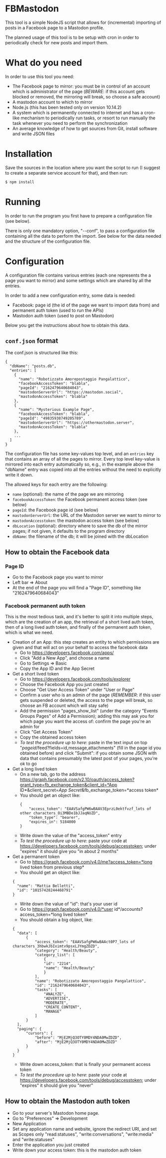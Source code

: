 # FBMastodon

This tool is a simple NodeJS script that allows for (incremental) importing of posts in a Facebook page to a Mastodon profile.

The planned usage of this tool is to be setup with cron in order to periodically check for new posts and import them.

# What do you need

In order to use this tool you need:

- The Facebook page to mirror: you must be in control of an account which is administrator of the page (_BEWARE_: if this account gets blocked or removed, the mirroring will break, so choose a safe account)
- A mastodon account to which to mirror
- Node.js (this has been tested only on version 10.14.2)
- A system which is permanently connected to internet and has a cron-like mechanism to periodically run tasks, or resort to run manually the task whenever you need to perform the synchronization
- An average knowledge of how to get sources from Git, install software and write JSON files

# Installation

Save the sources in the location where you want the script to run (I suggest to create a separate service account for that), and then run:

```sh
$ npm install
```

# Running

In order to run the program you first have to prepare a configuration file (see below).

There is only one mandatory option, "--conf", to pass a configuration file containing all the data to perform the import. See below for the data needed and the structure of the configuration file.

# Configuration

A configuration file contains various entries (each one represents the a page you want to mirror) and some settings which are shared by all the entries.

In order to add a new configuration entry, some data is needed:

- Facebook: page id (the id of the page we want to import data from) and permanent auth token (used to run the APIs)
- Mastodon auth token (used to post on Mastodon)

Below you get the instructions about how to obtain this data.

## `conf.json` format

The conf.json is structured like this:

```
{
  "dbName": "posts.db",
  "entries": [
    {
      "name": "Robotizzato Amorepostaggio Pangalattico",
      "facebookAccessToken": "blabla",
      "pageId": "2162479640684043",
      "mastodonServerUrl": "https://mastodon.social",
      "mastodonAccessToken": "blabla"
    },
    {
      "name": "Mysterious Example Page",
      "facebookAccessToken": "blabla",
      "pageId": "49835938749205789",
      "mastodonServerUrl": "https://othermastodon.server",
      "mastodonAccessToken": "blabla"
    },
    ...
  ]
}
```

The configuration file has some key-values top level, and an `entries` key that contains an array of all the pages to mirror. Every top level key-value is mirrored into each entry automatically so, e.g., in the example above the "dbName" entry was copied into all the entries without the need to explicitly write it down.

The allowed keys for each entry are the following:

- `name` (optional): the name of the page we are mirroring
- `facebookAccessToken`: the Facebook permanent access token (see below)
- `pageId`: the Facebook page id (see below)
- `mastodonServerUrl`: the URL of the Mastodon server we want to mirror to
- `mastodonAccesstoken`: the mastodon access token (see below)
- `dbLocation` (optional): directory where to save the db of the mirror pages; if not given, it defaults to the program directory
- `dbName`: the filename of the db; it will be joined with the dbLocation

## How to obtain the Facebook data

### Page ID

- Go to the Facebook page you want to mirror
- Left bar => About
- At the end of the page you will find a "Page ID", something like "2162479640684043"

### Facebook permanent auth token

This is the most tedious task, and it's better to split it into multiple steps, which are the creation of an app, the retrieval of a short lived auth token, then of a long lived auth token, and finally of the permanent auth token, which is what we need.

- Creation of an App: this step creates an entity to which permissions are given and that will act on your behalf to access the facebook data
  - Go to https://developers.facebook.com/apps/
  - Click "Add a New App", and choose a name
  - Go to Settings => Basic
  - Copy the App ID and the App Secret
- Get a short lived token
  - Go to https://developers.facebook.com/tools/explorer
  - Choose the Facebook App you just created
  - Choose "Get User Access Token" under "User or Page"
  - Confirm a user who is an admin of the page (_REMEMBER_: if this user gets suspended or deleted, the access to the page will break, so choose an FB account which will stay safe)
  - Add the permission "pages_show_list" (under the category "Events Groups Pages" of Add a Permission); adding this may ask you for which page you want the access of: confirm the page you're an admin for
  - Click "Get Access Token"
  - Copy the obtained access token
  - _To test the procedure up to here_: paste in the text input on top "_pageid_/feed?fields=id,message,attachments" (fill in the page id you obtained before) and click "Submit": if you obtain some JSON with data that contains presumably the latest post of your pages, you're ok to go
- Get a long lived token
  - On a new tab, go to the address https://graph.facebook.com/v2.10/oauth/access_token?grant_type=fb_exchange_token&client_id=*App ID*&client_secret=*App Secret*&fb_exchange_token=*access token\*
  - You should get an object like:
    ```
    {
        "access_token": "EAAVSafgPW6wBAAV3EprzL0ektfvzf_lots of other characters_Oi3MBDe1bJJaqNUZD",
        "token_type": "bearer",
        "expires_in": 5184000
    }
    ```
  - Write down the value of the "access_token" entry
  - _To test the procedure up to here_: paste your code at https://developers.facebook.com/tools/debug/accesstoken; under "expires" it should give you "in about 2 months"
- Get a permanent token
  - Go to https://graph.facebook.com/v4.0/me?access_token=*long lived token from previous step\*
  - You should get an object like:
  ```
  {
    "name": "Mattia Belletti",
    "id": "10157428244468791"
  }
  ```
  - Write down the value of "id": that's your user id
  - Go to https://graph.facebook.com/v4.0/*user id*/accounts?access_token=*long lived token\*
  - You should obtain a big object, like:
  ```
  {
    "data": [
        {
            "access_token": "EAAVSafgPW6wBAAct0P7_lots of characters_3hbwkJbIximtv9psxLJYmgZDZD",
            "category": "Health/Beauty",
            "category_list": [
                {
                "id": "2214",
                "name": "Health/Beauty"
                }
            ],
            "name": "Robotizzato Amorepostaggio Pangalattico",
            "id": "2162479640684043",
            "tasks": [
                "ANALYZE",
                "ADVERTISE",
                "MODERATE",
                "CREATE_CONTENT",
                "MANAGE"
            ]
        }
    ],
    "paging": {
        "cursors": {
            "before": "MjE2MjQ3OTY0MDY4NDA0MwZDZD",
            "after": "MjE2MjQ3OTY0MDY4NDA0MwZDZD"
        }
    }
  }
  ```
  - Write down access_token: that is finally your permanent access token
  - _To test the procedure up to here_: paste your code at https://developers.facebook.com/tools/debug/accesstoken; under "expires" it should give you "never"

## How to obtain the Mastodon auth token

- Go to your server's Mastodon home page.
- Go to "Preferences" => Development
- New Application
- Set any application name and website, ignore the redirect URI, and set as Scopes only "read:statuses", "write:conversations", "write:media" and "write:statuses"
- Enter the application you just created
- Write down your access token: this is the mastodon auth token
